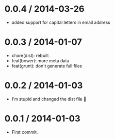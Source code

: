 
0.0.4 / 2014-03-26 
==================

  * added support for capital letters in email address

0.0.3 / 2014-01-07 
==================

  * chore(dist): rebuilt
  * feat(bower): more meta data
  * feat(grunt): don't generate full files

0.0.2 / 2014-01-03
==================

 * I'm stupid and changed the dist file :poop:

0.0.1 / 2014-01-03
==================

 * First commit.
